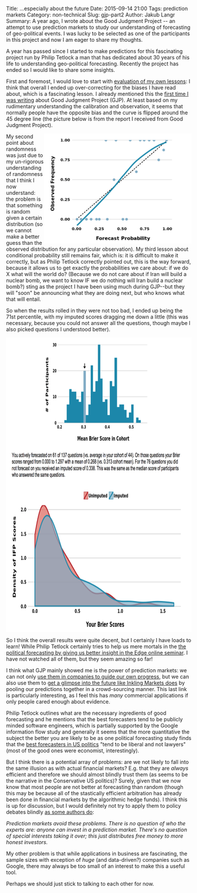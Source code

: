 Title: ...especially about the future
Date: 2015-09-14 21:00
Tags: prediction markets 
Category: non-technical
Slug: gjp-part2
Author: Jakub Langr
Summary: A year ago, I wrote about the Good Judgment Project -- an attempt to use prediction markets to study our understanding of forecasting of geo-political events. I was lucky to be selected as one of the participants in this project and now I am eager to share my thoughts.

A year has passed since I started to make predictions for this fascinating project run by Philip Tetlock a man that has dedicated about 30 years of his life to understanding geo-political forecasting. Recently the project has ended so I would like to share some insights.

First and foremost, I would love to start with [evaluation of my own lessons](hello-world.html): I think that overall I ended up over-correcting for the biases I have read about, which is a fascinating lesson. I already mentioned this the [first time I was writing](hello-world.html) about Good Judgment Project (GJP). At least based on my rudimentary understanding the calibration and observation, it seems that normally people have the opposite bias and the curve is flipped around the 45 degree line (the picture below is from the report I received from Good Judgment Project).

<img src="Public/blog/calibration_curve.png" alt="(Calibration)" align='right' height='300px' weight='300px' />

My second point about randomness was just due to my un-rigorous understanding of randomness that I think I now understand: the problem is that something is random given a certain distribution (so we cannot make a better guess than the observed distribution for any particular observation). My third lesson about conditional probability still remains fair, which is: it is difficult to make it correctly, but as Philip Tetlock correctly pointed out, this is the way forward, because it allows us to get exactly the probabilities we care about: if we do X what will the world do? (Because we do not care about if Iran will build a nuclear bomb, we want to know IF we do nothing will Iran build a nuclear bomb?) 
sting as the project I have been using much during GJP--but they will "soon" be announcing what they are doing next, but who knows what that will entail. 

So when the results rolled in they were not too bad, I ended up being the 71st percentile, with my imputed scores dragging me down a little (this was necessary, because you could not answer all the questions, though maybe I also picked questions I understood better). 

<img src="Public/blog/mean_brier.png" height='400px' width='800px' align='center' />
<img src="Public/blog/density_imputed_comparison.png" height='400px' width='800px' align='center' />

So I think the overall results were quite decent, but I certainly I have loads to learn! While Philip Tetlock certainly tries to help us mere mortals in the [the political forecasting by giving us better insight in the Edge online seminar](http://edge.org/conversation/philip_tetlock-edge-master-class-2015-a-short-course-in-superforecasting-class-iii). I have not watched all of them, but they seem amazing so far! 

I think what GJP mainly showed me is the power of prediction markets: we can not only [use them in companies to guide our own progress](https://web.archive.org/web/20150813062234/http://www.columbia.edu/~bc2656/GooglePredictionMarketPaper.pdf), but we can also use them to [get a glimpse into the future like Inkling Markets does](https://home.inklingmarkets.com/) by pooling our predictions together in a crowd-sourcing manner. This last link is particularly interesting, as I feel this has _many_ commercial applications if only people cared enough about evidence. 

Philip Tetlock outlines what are the necessary ingredients of good forecasting and he mentions that the best forecasters tend to be publicly minded software engineers, which is partially supported by the Google information flow study and generally it seems that the more quantitative the subject the better you are likely to be as one political forecasting study finds that the [best forecasters in US politics](https://web.archive.org/web/20150614075429/http://www.hamilton.edu/documents/Analysis-of-Forcast-Accuracy-in-the-Political-Media.pdf) "tend to be liberal and not lawyers" (most of the good ones were economist, interestingly). 

But I think there is a potential array of problems: are we not likely to fall into the same illusion as with actual financial markets? E.g. that they are _always_ efficient and therefore we should almost blindly trust them (as seems to be the narrative in the Conservative US politics)? Surely, given that we now know that most people are not better at forecasting than random (though this may be because all of the stastically efficient arbitration has already been done in financial markets by the algorithmic hedge funds). I think this is up for discussion, but I would definitely not try to apply them to policy debates blindly [as some authors do](http://squid314.livejournal.com/352406.html): 

_Prediction markets avoid these problems. There is no question of who the experts are: anyone can invest in a prediction market. There's no question of special interests taking it over; this just distributes free money to more honest investors._ 

My other problem is that while applications in business are fascinating, the sample sizes with exception of _huge_ (and data-driven?) companies such as Google, there may always be too small of an interest to make this a useful tool.

Perhaps we should just stick to talking to each other for now.



